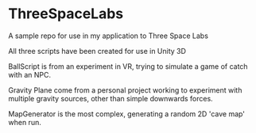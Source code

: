 # ThreeSpaceLabs
A sample repo for use in my application to Three Space Labs

All three scripts have been created for use in Unity 3D

BallScript is from an experiment in VR, trying to simulate a game of catch with an NPC.

Gravity Plane come from a personal project working to experiment with multiple gravity sources, other than simple downwards forces.

MapGenerator is the most complex, generating a random 2D 'cave map' when run.
